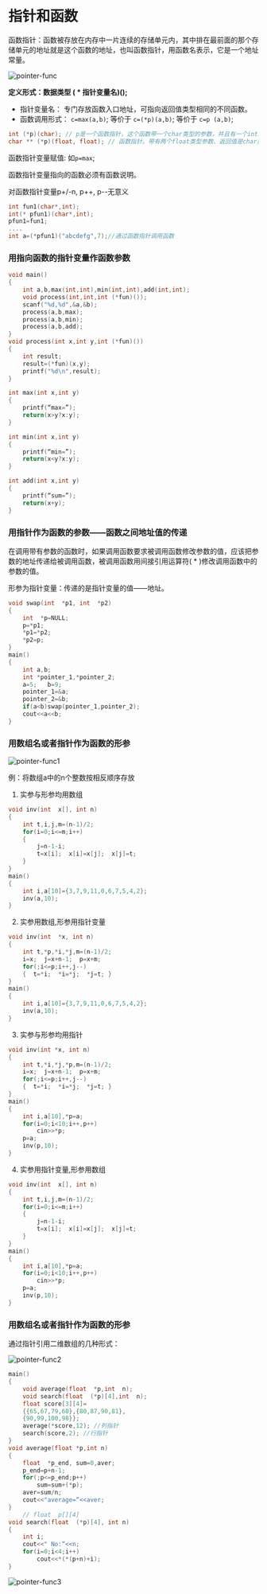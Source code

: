 # 指针和函数
函数指针：函数被存放在内存中一片连续的存储单元内，其中排在最前面的那个存储单元的地址就是这个函数的地址，也叫函数指针，用函数名表示，它是一个地址常量。

![pointer-func](https://github.com/strawdiving/C-plus-plus-Knowledge/blob/master/images/pointer_func.png)

**定义形式：数据类型   ( * 指针变量名)();**

- 指针变量名： 专门存放函数入口地址，可指向返回值类型相同的不同函数。
- 函数调用形式： `c=max(a,b)`; 等价于 `c=(*p)(a,b)`; 等价于 `c=p (a,b)`;
```c       
int (*p)(char); // p是一个函数指针，这个函数带一个char类型的参数，并且有一个int类型的返回值。
char ** (*p)(float, float); // 函数指针。带有两个float类型参数、返回值是char类型的指针的指针。
```
函数指针变量赋值:  如`p=max`; 

函数指针变量指向的函数必须有函数说明。

对函数指针变量p+/-n, p++, p--无意义
```c
int fun1(char*,int);  
int(* pfun1)(char*,int); 
pfun1=fun1; 
.... 
int a=(*pfun1)("abcdefg",7);//通过函数指针调用函数
```
### 用指向函数的指针变量作函数参数
```c
void main()
{  
    int a,b,max(int,int),min(int,int),add(int,int);
    void process(int,int,int (*fun)());
    scanf("%d,%d",&a,&b);
    process(a,b,max);
    process(a,b,min);
    process(a,b,add);
}
void process(int x,int y,int (*fun)())
{  
    int result;
    result=(*fun)(x,y);
    printf("%d\n",result);
}

int max(int x,int y)
{  
    printf(“max=”);
    return(x>y?x:y);
}

int min(int x,int y)
{    
    printf(“min=”);
    return(x<y?x:y);
}

int add(int x,int y)
{  
    printf(“sum=”);  
    return(x+y);
}
```
### 用指针作为函数的参数——函数之间地址值的传递
在调用带有参数的函数时，如果调用函数要求被调用函数修改参数的值，应该把参数的地址传递给被调用函数，被调用函数用间接引用运算符( * )修改调用函数中的参数的值。

形参为指针变量：传递的是指针变量的值——地址。
```c
void swap(int  *p1, int  *p2)
{   
    int  *p=NULL;
    p=*p1;
    *p1=*p2;
    *p2=p;
}
main()
{   
    int a,b;
    int *pointer_1,*pointer_2;
    a=5;   b=9;
    pointer_1=&a;
    pointer_2=&b;
    if(a<b)swap(pointer_1,pointer_2);
    cout<<a<<b;
}
```
### 用数组名或者指针作为函数的形参
![pointer-func1](https://github.com/strawdiving/C-plus-plus-Knowledge/blob/master/images/pointer_func1.png)

例：将数组a中的n个整数按相反顺序存放
1. 实参与形参均用数组
```c   
void inv(int  x[], int n)
{   
    int t,i,j,m=(n-1)/2;
    for(i=0;i<=m;i++)
    {    
        j=n-1-i;
        t=x[i];  x[i]=x[j];  x[j]=t;
    }
}
main()
{   
    int i,a[10]={3,7,9,11,0,6,7,5,4,2};
    inv(a,10); 
}
```
2. 实参用数组,形参用指针变量
```c
void inv(int  *x, int n)
{   
    int t,*p,*i,*j,m=(n-1)/2;
    i=x;  j=x+n-1;  p=x+m;
    for(;i<=p;i++,j--)
    {  t=*i;  *i=*j;  *j=t; }
}
main()
{  
    int i,a[10]={3,7,9,11,0,6,7,5,4,2};
    inv(a,10);
}
```
3. 实参与形参均用指针
```c
void inv(int *x, int n)
{   
    int t,*i,*j,*p,m=(n-1)/2;
    i=x;  j=x+n-1;  p=x+m;
    for(;i<=p;i++,j--)
    {  t=*i;  *i=*j;  *j=t; }
}
main()
{   
    int i,a[10],*p=a;
    for(i=0;i<10;i++,p++)
        cin>>*p;
    p=a;  
    inv(p,10);
}
```
4.  实参用指针变量,形参用数组
```c
void inv(int  x[], int n)
{   
    int t,i,j,m=(n-1)/2;
    for(i=0;i<=m;i++)
    {    
        j=n-1-i;
        t=x[i];  x[i]=x[j];  x[j]=t;
    }
}
main()
{
    int i,a[10],*p=a;
    for(i=0;i<10;i++,p++)
        cin>>*p;
    p=a;
    inv(p,10);
}
```
### 用数组名或者指针作为函数的形参
通过指针引用二维数组的几种形式：

![pointer-func2](https://github.com/strawdiving/C-plus-plus-Knowledge/blob/master/images/pointer_func2.png)

```c
main()
{ 
    void average(float  *p,int  n);
    void search(float  (*p)[4],int  n);
    float score[3][4]=
    {{65,67,79,60},{80,87,90,81},
	{90,99,100,98}};
    average(*score,12); //列指针
    search(score,2); //行指针
}
void average(float *p,int n)
{   
    float  *p_end, sum=0,aver;
    p_end=p+n-1;
    for(;p<=p_end;p++)
        sum=sum+(*p);
    aver=sum/n;
    cout<<"average=“<<aver;
}
	// float  p[][4]
void search(float  (*p)[4], int n)
{   
    int i;
    cout<<" No:“<<n;
    for(i=0;i<4;i++)
        cout<<*(*(p+n)+i);
}
```

![pointer-func3](https://github.com/strawdiving/C-plus-plus-Knowledge/blob/master/images/pointer_func3.png)
